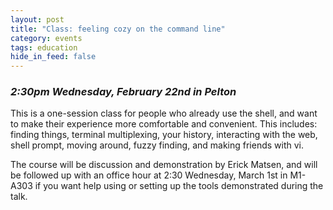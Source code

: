 ```yaml
---
layout: post
title: "Class: feeling cozy on the command line"
category: events
tags: education
hide_in_feed: false
---
```


### *2:30pm Wednesday, February 22nd in Pelton*

This is a one-session class for people who already use the shell, and want to make their experience more comfortable and convenient.
This includes: finding things, terminal multiplexing, your history, interacting with the web, shell prompt, moving around, fuzzy finding, and making friends with vi.

The course will be discussion and demonstration by Erick Matsen, and will be followed up with an office hour at 2:30 Wednesday, March 1st in M1-A303 if you want help using or setting up the tools demonstrated during the talk.
